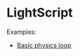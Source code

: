 # LightScript
Examples:
- [Basic physics loop](https://liesclient.github.io/LightScript/?code=initializeCanvas()%3C-n-%3EsetCanvasFillColor(%22white%22)%3C-n-%3E%3C-n-%3Elet%20width%20=%20getCanvasWidth()%3C-n-%3Elet%20height%20=%20getCanvasHeight()%3C-n-%3E%3C-n-%3Estruct%20Vector%20{%3C-n-%3E%3C-t-%3Ex:%20Number%3C-n-%3E%3C-t-%3Ey:%20Number%3C-n-%3E}%3C-n-%3E%3C-n-%3Efn%20vec()%20{%20%3C-n-%3E%3C-t-%3Ereturn%20Vector(0,%200)%20%3C-n-%3E}%3C-n-%3E%3C-n-%3Efn%20sub(v,%20w)%20{%3C-n-%3E%3C-t-%3Ereturn%20Vector(v.x%20-%20w.x,%20v.y%20-%20w.y)%3C-n-%3E}%3C-n-%3E%3C-n-%3Efn%20add(v,%20w)%20{%3C-n-%3E%3C-t-%3Ereturn%20Vector(v.x%20%3C-p-%3E%20w.x,%20v.y%20%3C-p-%3E%20w.y)%3C-n-%3E}%3C-n-%3E%3C-n-%3Efn%20scale(v,%20s)%20{%3C-n-%3E%3C-t-%3Ereturn%20Vector(v.x%20*%20s,%20v.y%20*%20s)%3C-n-%3E}%3C-n-%3E%3C-n-%3Efn%20mag(v)%20{%3C-n-%3E%3C-t-%3Ereturn%20sqrt(v.x%20*%20v.x%20%3C-p-%3E%20v.y%20*%20v.y)%3C-n-%3E}%3C-n-%3E%3C-n-%3Estruct%20Ball%20{%3C-n-%3E%3C-t-%3Epos:%20Vector%3C-n-%3E%3C-t-%3Elpos:%20Vector%3C-n-%3E%3C-t-%3Eacc:%20Vector%3C-n-%3E}%3C-n-%3E%3C-n-%3Efn%20createBall(x,%20y)%20{%3C-n-%3E%3C-t-%3Ereturn%20Ball(Vector(x,%20y),%20Vector(x,%20y),%20vec())%3C-n-%3E}%3C-n-%3E%3C-n-%3Elet%20ballRadius%20=%205%3C-n-%3Elet%20ballCount%20=%2020%3C-n-%3Elet%20balls%20=%20[]%3C-n-%3E%3C-n-%3Elet%20i%20=%200%3C-n-%3Ewhile%20(i%20%3C%20ballCount%20)%20{%3C-n-%3E%3C-t-%3EaddElement(balls,%20createBall(rand()%20*%20width,%20rand()%20*%20height))%3C-n-%3E%3C-t-%3Ei%20=%20i%20%3C-p-%3E%201%3C-n-%3E}%3C-n-%3E%3C-n-%3Elet%20lastTime%20=%200%3C-n-%3E%3C-n-%3Efn%20loop()%20{%3C-n-%3E%3C-t-%3Eclear()%3C-n-%3E%3C-t-%3EclearCanvas()%3C-n-%3E%3C-n-%3E%3C-t-%3Elet%20t%20=%20time()%3C-n-%3E%3C-t-%3Elet%20dt%20=%20t%20-%20lastTime%3C-n-%3E%3C-t-%3ElastTime%20=%20t%3C-n-%3E%3C-n-%3E%3C-t-%3Eif%20(dt%20==%200)%20{%3C-n-%3E%3C-t-%3E%3C-t-%3Edt%20=%201%3C-n-%3E%3C-t-%3E}%3C-n-%3E%3C-n-%3E%3C-t-%3Elet%20dtInSec%20=%20dt%20/%201000%3C-n-%3E%3C-t-%3Elet%20fps%20=%201000%20/%20dt%3C-n-%3E%3C-n-%3E%3C-t-%3Eprint(%22FPS:%20%22%20%3C-p-%3E%20fps)%3C-n-%3E%3C-t-%3Eprint(%22FrameTime:%20%22%20%3C-p-%3E%20dt%20%3C-p-%3E%20%22ms%22)%3C-n-%3E%3C-t-%3E%3C-n-%3E%3C-t-%3Elet%20i%20=%200%3C-n-%3E%3C-t-%3E%3C-n-%3E%3C-t-%3Ewhile%20(i%20%3C%20ballCount)%20{%3C-n-%3E%3C-t-%3E%3C-t-%3Elet%20pos%20=%20balls[i].pos%3C-n-%3E%3C-t-%3E%3C-t-%3EapplyGravity(i)%3C-n-%3E%3C-t-%3E%3C-t-%3EupdateBall(i,%20dtInSec)%3C-n-%3E%3C-t-%3E%3C-t-%3EdrawCircle(pos.x,%20pos.y,%20ballRadius)%3C-n-%3E%3C-t-%3E%3C-t-%3Ei%20=%20i%20%3C-p-%3E%201%3C-n-%3E%3C-t-%3E}%3C-n-%3E%3C-n-%3E%3C-t-%3E%3C-n-%3E%3C-t-%3EnextFrame(loop)%3C-n-%3E}%3C-n-%3E%3C-n-%3Efn%20applyGravity(index)%20{%3C-n-%3E%3C-t-%3Elet%20ball%20=%20balls[index]%3C-n-%3E%3C-t-%3Elet%20mid%20=%20Vector(width%20/%202,%20height%20/%202)%3C-n-%3E%3C-t-%3Elet%20dir%20=%20sub(mid,%20ball.pos)%3C-n-%3E%3C-t-%3Elet%20dis%20=%20mag(dir)%3C-n-%3E%3C-t-%3E%3C-n-%3E%3C-t-%3Eif%20(dis%20==%200)%20{%3C-n-%3E%3C-t-%3E%3C-t-%3Ereturn%3C-n-%3E%3C-t-%3E}%3C-n-%3E%3C-n-%3E%3C-t-%3Edir.x%20=%20dir.x%20/%20dis%3C-n-%3E%3C-t-%3Edir.y%20=%20dir.y%20/%20dis%3C-n-%3E%3C-n-%3E%3C-t-%3Eball.acc%20=%20add(ball.acc,%20scale(dir,%200.2))%3C-n-%3E}%3C-n-%3E%3C-n-%3Efn%20updateBall(index,%20dt)%20{%3C-n-%3E%3C-t-%3Elet%20ball%20=%20balls[index];%3C-n-%3E%3C-t-%3Elet%20vel%20=%20sub(ball.pos,%20ball.lpos)%3C-n-%3E%3C-t-%3Eball.lpos%20=%20ball.pos%3C-n-%3E%3C-n-%3E%3C-t-%3Eball.pos%20=%20add(%3C-n-%3E%3C-t-%3E%3C-t-%3Eball.pos,%3C-n-%3E%3C-t-%3E%3C-t-%3Escale(add(vel,%20scale(ball.acc,%201)),%201)%3C-n-%3E%3C-t-%3E)%3C-n-%3E%3C-n-%3E%3C-t-%3Eball.acc%20=%20vec()%3C-n-%3E}%3C-n-%3E%3C-n-%3Eloop())
